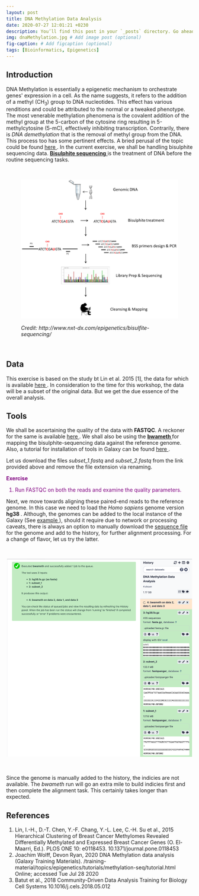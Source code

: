 ```yaml
---
layout: post
title: DNA Methylation Data Analysis
date: 2020-07-27 12:01:21 +0230
description: You’ll find this post in your `_posts` directory. Go ahead and edit it and re-build the site to see your changes. # Add post description (optional)
img: dnaMethylation.jpg # Add image post (optional)
fig-caption: # Add figcaption (optional)
tags: [Bioinformatics, Epigenetics]
---
```



<h2> Introduction </h2>

<p> DNA Methylation is essentially a epigenetic mechanism to orchestrate genes' expression in a cell. As the name suggests, it refers to the addition of a methyl (CH<sub>3</sub>) group to DNA nucleotides. This effect has various renditions and could be attributed to the normal or a tweaked phenotype. The most venerable methylation phenomena is the covalent addition of the methyl group at the 5-carbon of the cytosine ring resulting in 5-methylcytosine (5-mC), effectively inhibiting transcription. Contrarily, there is <i> DNA demethylation </i> that is the removal of methyl group from the DNA. This process too has some pertinent effects. A bried perusal of the topic could be found <a href= "https://github.com/rajnijauhari/Mora_Lab_Data/blob/master/Methylation_ppt.pptx" > here </a>. In the current exercise, we shall be handling bisulphite sequencing data. <a href = "https://en.wikipedia.org/wiki/Bisulfite_sequencing" > <b>Bisulphite sequencing</b> </a> is the treatment of DNA before the routine sequencing tasks. </p>


<br>
<figure>
<p align="center">
  <img width="500" src="/assets/img/bss.png">
</p>
<figcaption> <i>Credit: http://www.nxt-dx.com/epigenetics/bisulfite-sequencing/</i> </figcaption>
</figure>
<br>



<h2> Data </h2>

<p> This exercise is based on the study bt Lin et al. 2015 [1], the data for which is available <a href = "https://zenodo.org/record/557099#.Xx-kYR1S_ow" > here </a>. In consideration to the time for this workshop, the data will be a subset of the original data. But we get the due essence of the overall analysis. </p>

<h2> Tools </h2>

<p> We shall be ascertaining the quality of the data with <b>FASTQC</b>. A reckoner for the same is available <a href = "https://shauryajauhari.github.io/quality_control/" > here </a>. We shall also be using the <a href = "https://github.com/brentp/bwa-meth" > <b> bwameth </b> </a> for mapping the bisulphite-sequencing data against the reference genome. Also, a tutorial for installation of tools in Galaxy can be found <a href = "https://shauryajauhari.github.io/installing_tools_in_galaxy/" > here </a>. </p> 


<p> Let us download the files <i> subset_1.fastq </i> and <i> subset_2.fastq </i> from the link provided above and remove the file extension via renaming. </p>

<font color="#800080" >
<p><b>Exercise</b></p>
<ol>
<li> Run FASTQC on both the reads and examine the quality parameters. </li>
</ol>
</font>

<p> Next, we move towards aligning these paired-end reads to the reference genome. In this case we need to load the <i> Homo sapiens </i> genome version <b> hg38 </b>. Although, the genomes can be added to the local instance of the Galaxy (See <a href = "https://shauryajauhari.github.io/data_mapping/" > example </a>), should it require due to network or processing caveats, there is always an option to manually download the <a href = "http://hgdownload.cse.ucsc.edu/goldenPath/hg38/bigZips/" > sequence file </a> for the genome and add to the history, for further alignment processing. For a change of flavor, let us try the latter. </p>

<br>
<p align="center">
  <img width="500" src="/assets/img/bwamethRun.png">
</p>
<br>

<p> Since the genome is manually added to the history, the indicies are not available. The <i>bwameth</i> run will go an extra mile to build indicies first and then complete the alignment task. This certainly takes longer than expected. </p>

<h2> References </h2>
<ol>
<li> Lin, I.-H., D.-T. Chen, Y.-F. Chang, Y.-L. Lee, C.-H. Su et al., 2015 Hierarchical Clustering of Breast Cancer Methylomes Revealed Differentially Methylated and Expressed Breast Cancer Genes (O. El-Maarri, Ed.). PLOS ONE 10: e0118453. 10.1371/journal.pone.0118453 </li>
<li> Joachim Wolff, Devon Ryan, 2020 DNA Methylation data analysis (Galaxy Training Materials). /training-material/topics/epigenetics/tutorials/methylation-seq/tutorial.html Online; accessed Tue Jul 28 2020 </li>
<li> Batut et al., 2018 Community-Driven Data Analysis Training for Biology Cell Systems 10.1016/j.cels.2018.05.012 </li>
</ol>
